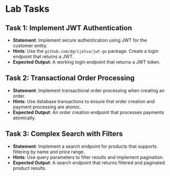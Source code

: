 # Lab Tasks

## Task 1: Implement JWT Authentication
- **Statement**: Implement secure authentication using JWT for the customer entity.
- **Hints**: Use the `github.com/dgrijalva/jwt-go` package. Create a login endpoint that returns a JWT.
- **Expected Output**: A working login endpoint that returns a JWT token.

## Task 2: Transactional Order Processing
- **Statement**: Implement transactional order processing when creating an order.
- **Hints**: Use database transactions to ensure that order creation and payment processing are atomic.
- **Expected Output**: An order creation endpoint that processes payments atomically.

## Task 3: Complex Search with Filters
- **Statement**: Implement a search endpoint for products that supports filtering by name and price range.
- **Hints**: Use query parameters to filter results and implement pagination.
- **Expected Output**: A search endpoint that returns filtered and paginated product results.

